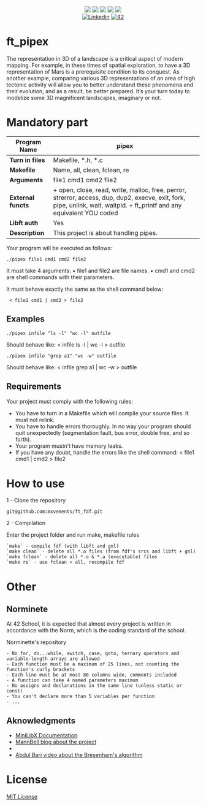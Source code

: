 <div align="center">
    <img src="https://img.shields.io/badge/status-wip-success?color=00ABAD&style=flat-square" />
    <img src="https://img.shields.io/badge/started-24%20%2F%2001%20%2F%202024-success?color=00ABAD&style=flat-square" />
    <img src="https://img.shields.io/badge/score-1--%20%2F%20100-success?color=00ABAD&style=flat-square" />
    <img src="https://img.shields.io/github/languages/top/mxvements/ft_fdf?color=00ABAD&style=flat-square" />
    <img src="https://img.shields.io/github/last-commit/mxvements/ft_pipex?color=00ABAD&style=flat-square" />
    <br>
    <a href='https://www.linkedin.com/in/luciami' target="_blank"><img alt='Linkedin' src='https://img.shields.io/badge/LinkedIn-100000?style=flat-square&logo=Linkedin&logoColor=white&labelColor=1323233&color=323233'/></a>
    <a href='https://profile.intra.42.fr/users/luciama2' target="_blank"><img alt='42' src='https://img.shields.io/badge/Madrid-100000?style=flat-square&logo=42&logoColor=white&labelColor=323233&color=323233'/></a>
    <br>
</div>

# ft_pipex

The representation in 3D of a landscape is a critical aspect of modern mapping. For example, in these times of spatial exploration, to have a 3D representation of Mars is a prerequisite condition to its conquest. As another example, comparing various 3D representations of an area of high tectonic activity will allow you to better understand these phenomena and their evolution, and as a result, be better prepared. It’s your turn today to modelize some 3D magnificent landscapes, imaginary or not.

# Mandatory part

| **Program Name** | pipex |
| ---------------- | --- |
| **Turn in files** | Makefile, *.h, *.c |
| **Makefile** | Name, all, clean, fclean, re |
| **Arguments** | file1 cmd1 cmd2 file2 |
| **External functs** | + open, close, read, write, malloc, free, perror, strerror, access, dup, dup2, execve, exit, fork, pipe, unlink, wait, waitpid. + ft_printf and any equivalent YOU coded |
| **Libft auth** | Yes |
| **Description** | This project is about handling pipes.|

Your program will be executed as follows:
```
./pipex file1 cmd1 cmd2 file2
```

It must take 4 arguments:
• file1 and file2 are file names.
• cmd1 and cmd2 are shell commands with their parameters.

It must behave exactly the same as the shell command below:
```
 < file1 cmd1 | cmd2 > file2
```
## Examples
```
./pipex infile "ls -l" "wc -l" outfile
```
Should behave like: < infile ls -l | wc -l > outfile

```
./pipex infile "grep a1" "wc -w" outfile
```
Should behave like: < infile grep a1 | wc -w > outfile

## Requirements

Your project must comply with the following rules:
+ You have to turn in a Makefile which will compile your source files. It must not
relink.
+ You have to handle errors thoroughly. In no way your program should quit unexpectedly (segmentation fault, bus error, double free, and so forth).
+ Your program mustn’t have memory leaks.
+ If you have any doubt, handle the errors like the shell command:
< file1 cmd1 | cmd2 > file2

# How to use

1 - Clone the repository
```
git@github.com:mxvements/ft_fdf.git
```

2 - Compilation

Enter the project folder and run make, makefile rules
```
`make` - compile fdf (with libft and gnl)
`make clean` - delete all *.o files (from fdf's srcs and libft + gnl)
`make fclean` - delete all *.o & *.a (executable) files
`make re` - use fclean + all, recompile fdf
```

# Other

## Norminete

At 42 School, it is expected that almost every project is written in accordance with the Norm, which is the coding standard of the school.

<a href="https://github.com/42School/norminette">
<a>Norminette's repository</a>

```
- No for, do...while, switch, case, goto, ternary operators and variable-length arrays are allowed
- Each function must be a maximum of 25 lines, not counting the function's curly brackets
- Each line must be at most 80 columns wide, comments included
- A function can take 4 named parameters maximum
- No assigns and declarations in the same line (unless static or const)
- You can't declare more than 5 variables per function
- ...
```
## Aknowledgments

+ [MiniLibX Documentation](https://harm-smits.github.io/42docs/libs/minilibx/introduction.html)
+ [MannBell blog about the project](https://m4nnb3ll.medium.com/fil-de-fer-fdf-the-first-graphical-project-at-42-the-network-5cce69203448)
+ [](https://paulbourke.net/geometry/rotate/)
+ [Abdul Bari video about the Bresenham's algorithm](https://www.youtube.com/watch?v=RGB-wlatStc)

# License
[MIT License](https://github.com/mxvements/ft_license/blob/main/LICENSE.txt)
